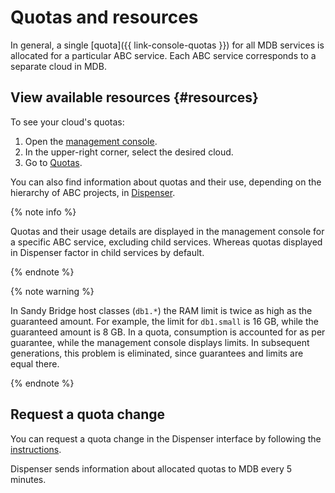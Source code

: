 # Quotas and resources

In general, a single [quota]({{ link-console-quotas }}) for all MDB services is allocated for a particular ABC service. Each ABC service corresponds to a separate cloud in MDB.

## View available resources {#resources}

To see your cloud's quotas:
1. Open the [management console](https://yc.yandex-team.com).
1. In the upper-right corner, select the desired cloud.
1. Go to [Quotas](https://yc.yandex-team.com/?section=quotas).

You can also find information about quotas and their use, depending on the hierarchy of ABC projects, in [Dispenser](https://dispenser.yandex-team.com/db/projects/yandex).

{% note info %}

Quotas and their usage details are displayed in the management console for a specific ABC service, excluding child services. Whereas quotas displayed in Dispenser factor in child services by default.

{% endnote %}

{% note warning %}

In Sandy Bridge host classes (`db1.*`) the RAM limit is twice as high as the guaranteed amount. For example, the limit for `db1.small` is 16 GB, while the guaranteed amount is 8 GB. In a quota, consumption is accounted for as per guarantee, while the management console displays limits. In subsequent generations, this problem is eliminated, since guarantees and limits are equal there.

{% endnote %}

## Request a quota change

 You can request a quota change in the Dispenser interface by following the [instructions](https://wiki.yandex-team.ru/dispenser/ui/#quota-request).

Dispenser sends information about allocated quotas to MDB every 5 minutes.